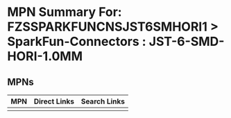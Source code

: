 



# MPN Summary For: FZSSPARKFUNCNSJST6SMHORI1 > SparkFun-Connectors : JST-6-SMD-HORI-1.0MM

## MPNs
  

|MPN|Direct Links|Search Links|
| :--- | :--- | :--- |
||||
